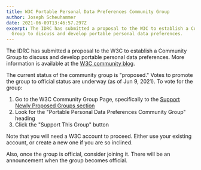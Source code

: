 ```yaml
---
title: W3C Portable Personal Data Preferences Community Group
author: Joseph Scheuhammer
date: 2021-06-09T13:46:57.297Z
excerpt: The IDRC has submitted a proposal to the W3C to establish a Community
  Group to discuss and develop portable personal data preferences.
---
```

The IDRC has submitted a proposal to the W3C to establish a Community Group to discuss and develop portable personal data preferences. More information is available at the [W3C community blog](https://www.w3.org/community/blog/2021/06/01/proposed-group-portable-personal-data-preferences-community-group/).

The current status of the community group is "proposed." Votes to promote the group to official status are underway (as of Jun 9, 2021). To vote for the group:

1. Go to the W3C Community Group Page, specifically to the [Support Newly Proposed Groups section](https://www.w3.org/community/#support)
2. Look for the "Portable Personal Data Preferences Community Group" heading
3. Click the "Support This Group" button

Note that you will need a W3C account to proceed. Either use your existing account, or create a new one if you are so inclined.

Also, once the group is official, consider joining it. There will be an announcement when the group becomes official.